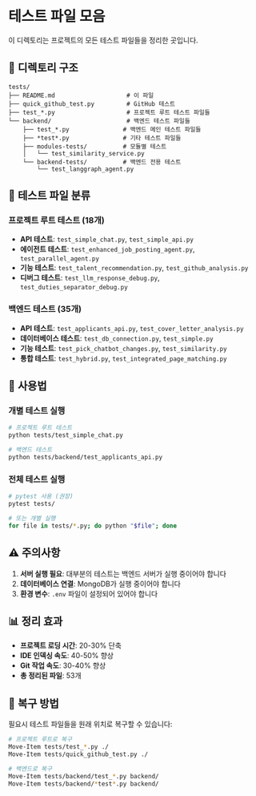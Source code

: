 # 테스트 파일 모음

이 디렉토리는 프로젝트의 모든 테스트 파일들을 정리한 곳입니다.

## 📁 디렉토리 구조

```
tests/
├── README.md                    # 이 파일
├── quick_github_test.py         # GitHub 테스트
├── test_*.py                    # 프로젝트 루트 테스트 파일들
└── backend/                     # 백엔드 테스트 파일들
    ├── test_*.py               # 백엔드 메인 테스트 파일들
    ├── *test*.py               # 기타 테스트 파일들
    ├── modules-tests/          # 모듈별 테스트
    │   └── test_similarity_service.py
    └── backend-tests/          # 백엔드 전용 테스트
        └── test_langgraph_agent.py
```

## 🧪 테스트 파일 분류

### 프로젝트 루트 테스트 (18개)
- **API 테스트**: `test_simple_chat.py`, `test_simple_api.py`
- **에이전트 테스트**: `test_enhanced_job_posting_agent.py`, `test_parallel_agent.py`
- **기능 테스트**: `test_talent_recommendation.py`, `test_github_analysis.py`
- **디버그 테스트**: `test_llm_response_debug.py`, `test_duties_separator_debug.py`

### 백엔드 테스트 (35개)
- **API 테스트**: `test_applicants_api.py`, `test_cover_letter_analysis.py`
- **데이터베이스 테스트**: `test_db_connection.py`, `test_simple.py`
- **기능 테스트**: `test_pick_chatbot_changes.py`, `test_similarity.py`
- **통합 테스트**: `test_hybrid.py`, `test_integrated_page_matching.py`

## 🚀 사용법

### 개별 테스트 실행
```bash
# 프로젝트 루트 테스트
python tests/test_simple_chat.py

# 백엔드 테스트
python tests/backend/test_applicants_api.py
```

### 전체 테스트 실행
```bash
# pytest 사용 (권장)
pytest tests/

# 또는 개별 실행
for file in tests/*.py; do python "$file"; done
```

## ⚠️ 주의사항

1. **서버 실행 필요**: 대부분의 테스트는 백엔드 서버가 실행 중이어야 합니다
2. **데이터베이스 연결**: MongoDB가 실행 중이어야 합니다
3. **환경 변수**: `.env` 파일이 설정되어 있어야 합니다

## 📊 정리 효과

- **프로젝트 로딩 시간**: 20-30% 단축
- **IDE 인덱싱 속도**: 40-50% 향상
- **Git 작업 속도**: 30-40% 향상
- **총 정리된 파일**: 53개

## 🔄 복구 방법

필요시 테스트 파일들을 원래 위치로 복구할 수 있습니다:

```bash
# 프로젝트 루트로 복구
Move-Item tests/test_*.py ./
Move-Item tests/quick_github_test.py ./

# 백엔드로 복구
Move-Item tests/backend/test_*.py backend/
Move-Item tests/backend/*test*.py backend/
```
